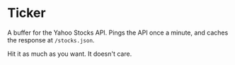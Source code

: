 # Ticker

A buffer for the Yahoo Stocks API. Pings the API once a minute, and caches the response at `/stocks.json`.

Hit it as much as you want. It doesn't care.
